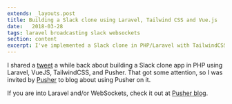 ```yaml
---
extends: _layouts.post
title: Building a Slack clone using Laravel, Tailwind CSS and Vue.js
date:   2018-03-28
tags: laravel broadcasting slack websockets
section: content
excerpt: I've implemented a Slack clone in PHP/Laravel with TailwindCSS and Vue.js.
---
```


I shared a [tweet](https://twitter.com/tonysmdev/status/967481096995856385) a while back about building a Slack clone app in PHP using Laravel, VueJS, TailwindCSS, and Pusher. That got some attention, so I was invited by [Pusher](https://pusher.com/) to blog about using Pusher on it.

If you are into Laravel and/or WebSockets, check it out at [Pusher blog](https://blog.pusher.com/slack-clone-laravel-tailwindcss-vuejs/).
